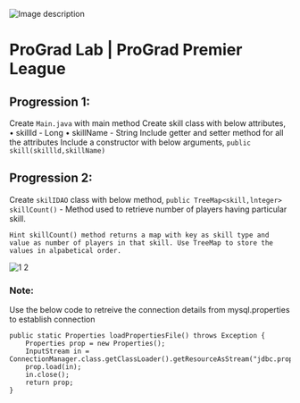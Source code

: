 ![Image description](https://i1.faceprep.in/ProGrad/face-logo-resized.png)

# ProGrad Lab | ProGrad Premier League


## Progression 1:

Create `Main.java` with main method 
Create skill class with below attributes, 
• skillld - Long 
• skillName - String 
Include getter and setter method for all the attributes 
Include a constructor with below arguments, 
`public skill(skillld,skillName)` 


## Progression 2:

Create `skilIDAO` class with below method, 
`public TreeMap<skill,lnteger> skillCount()` - Method used to retrieve number of players having particular skill. 
```
Hint skillCount() method returns a map with key as skill type and value as number of players in that skill. Use TreeMap to store the values in alpabetical order. 
```


![1 2](https://user-images.githubusercontent.com/61002120/76416050-5807d380-63c0-11ea-8d52-9e8750e800f9.png)


### Note:

Use the below code to retreive the connection details from mysql.properties to establish connection
```
public static Properties loadPropertiesFile() throws Exception {
	Properties prop = new Properties();	
	InputStream in = ConnectionManager.class.getClassLoader().getResourceAsStream("jdbc.properties");
	prop.load(in);
	in.close(); 
	return prop;
}
```    

